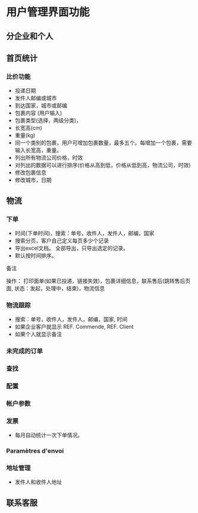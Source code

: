 # 用户管理界面功能

## 分企业和个人

## 首页统计

### 比价功能

* 投递日期
* 发件人邮编或城市
* 到达国家，城市或邮编
* 包裹内容 \(用户输入\)
* 包裹类型\(选择，两级分类\)，
* 长宽高\(cm\)
* 重量\(kg\)
* 同一个类别的包裹，用户可增加包裹数量，最多五个。每增加一个包裹，需要输入长宽高，重量。
* 列出所有物流公司价格，时效
* 对列出的数据可以进行排序\(价格从高到低，价格从低到高，物流公司，时效\)
* 修改包裹信息
* 修改城市，日期

## 物流

### 下单

* 时间\(下单时间\)，搜索：单号，收件人，发件人，邮编，国家
* 搜索分页，客户自己定义每页多少个记录
* 导出excel文档。 全部导出，只导出选定的记录。
* 默认按时间排序。

备注

操作： 打印面单\(如果已投递，链接失效\)，包裹详细信息，联系售后\(跳转售后页面, 状态：发起，处理中，结束\)，物流信息

### 物流跟踪

* 搜索：单号，收件人，发件人，邮编，国家, 时间
* 如果企业客户就显示 REF. Commende, REF. Client
* 如果个人就显示备注

### 未完成的订单



### 查找

### 配置

### 帐户参数

### 发票

* 每月自动统计一次下单情况。

### Paramètres d'envoi

### 地址管理

* 发件人和收件人地址

## 联系客服





## 

## 

